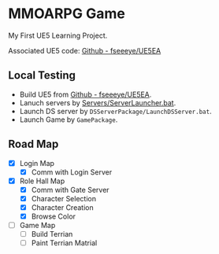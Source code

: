 # MMOARPG Game

My First UE5 Learning Project.

Associated UE5 code: [Github - fseeeye/UE5EA](https://github.com/fseeeye/UE5EA/tree/mmoarpg)

## Local Testing

* Build UE5 from [Github - fseeeye/UE5EA](https://github.com/fseeeye/UE5EA/tree/mmoarpg).
* Lanuch servers by [Servers/ServerLauncher.bat](https://github.com/fseeeye/UE5EA/blob/mmoarpg/Servers/ServerLauncher.bat).
* Launch DS server by `DSServerPackage/LaunchDSServer.bat`.
* Launch Game by `GamePackage`.

## Road Map

- [x] Login Map
  - [x] Comm with Login Server 
- [x] Role Hall Map
  - [x] Comm with Gate Server
  - [x] Character Selection
  - [x] Character Creation
  - [x] Browse Color
- [ ] Game Map
  - [ ] Build Terrian
  - [ ] Paint Terrian Matrial
